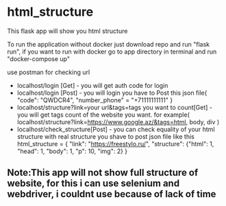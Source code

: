 # html_structure
This  flask app will show you html structure

To run the application without docker just download repo and run "flask run",
if you want to run with docker go to app directory in terminal and run "docker-compose up"

use postman for checking url

 - localhost/login [Get]   -  you  will get auth code for login
 - localhost/login [Post]  -  you will login you have to Post this json file{ "code": "QWDCR4", "number_phone" = "+71111111111" } 
 - localhost/structure?link=your url&tags=tags you want to count[Get]   -  you will get tags count of the website you want. 
for example( localhost/structure?link=https://www.google.az/&tags=html, body, div )
 -  localhost/check_structure[Post]  - you can check equality of your html structure with real structure you shave to post json file like this
html_structure = {
  "link": "https://freestylo.ru/", 
  "structure": {"html": 1, "head": 1, "body": 1, "p": 10, "img": 2}
  }

## Note:This app will not show full structure of website, for this i can use selenium and webdriver, i couldnt use because of lack of time
